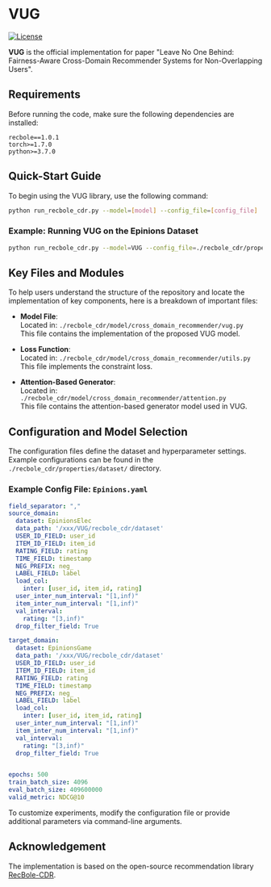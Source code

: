 

# VUG

[![License](https://img.shields.io/badge/License-MIT-blue.svg)](./LICENSE)



**VUG** is the official implementation for paper "Leave No One Behind: Fairness-Aware Cross-Domain Recommender Systems for Non-Overlapping Users".


## Requirements

Before running the code, make sure the following dependencies are installed:

```
recbole==1.0.1
torch>=1.7.0
python>=3.7.0
```

## Quick-Start Guide

To begin using the VUG library, use the following command:

```bash
python run_recbole_cdr.py --model=[model] --config_file=[config_file]
```

### Example: Running VUG on the Epinions Dataset

```bash
python run_recbole_cdr.py --model=VUG --config_file=./recbole_cdr/properties/dataset/Epinions.yaml
```

## Key Files and Modules

To help users understand the structure of the repository and locate the implementation of key components, here is a breakdown of important files:

- **Model File**:  
  Located in: `./recbole_cdr/model/cross_domain_recommender/vug.py`  
  This file contains the implementation of the proposed VUG model.

- **Loss Function**:  
  Located in: `./recbole_cdr/model/cross_domain_recommender/utils.py`  
  This file implements the constraint loss.

- **Attention-Based Generator**:  
  Located in: `./recbole_cdr/model/cross_domain_recommender/attention.py`  
  This file contains the attention-based generator model used in VUG.

## Configuration and Model Selection

The configuration files define the dataset and hyperparameter settings. Example configurations can be found in the `./recbole_cdr/properties/dataset/` directory.  

### Example Config File: `Epinions.yaml`

```yaml
field_separator: ","
source_domain:
  dataset: EpinionsElec
  data_path: '/xxx/VUG/recbole_cdr/dataset'
  USER_ID_FIELD: user_id
  ITEM_ID_FIELD: item_id
  RATING_FIELD: rating
  TIME_FIELD: timestamp
  NEG_PREFIX: neg_
  LABEL_FIELD: label
  load_col:
    inter: [user_id, item_id, rating]
  user_inter_num_interval: "[1,inf)"
  item_inter_num_interval: "[1,inf)"
  val_interval:
    rating: "[3,inf)"
  drop_filter_field: True

target_domain:
  dataset: EpinionsGame
  data_path: '/xxx/VUG/recbole_cdr/dataset'
  USER_ID_FIELD: user_id
  ITEM_ID_FIELD: item_id
  RATING_FIELD: rating
  TIME_FIELD: timestamp
  NEG_PREFIX: neg_
  LABEL_FIELD: label
  load_col:
    inter: [user_id, item_id, rating]
  user_inter_num_interval: "[1,inf)"
  item_inter_num_interval: "[1,inf)"
  val_interval:
    rating: "[3,inf)"
  drop_filter_field: True


epochs: 500
train_batch_size: 4096
eval_batch_size: 409600000
valid_metric: NDCG@10
```

To customize experiments, modify the configuration file or provide additional parameters via command-line arguments.

## Acknowledgement

The implementation is based on the open-source recommendation library [RecBole-CDR](https://github.com/RUCAIBox/RecBole-CDR). 



